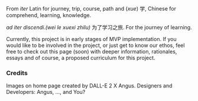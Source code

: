 From _iter_ Latin for journey, trip, course, path and (_xue_) 学, Chinese for comprehend, learning, knowledge.

_ad iter discendi.(wei le xuexi zhilu)_ 为了学习之旅.
For the journey of learning.

Currently, this project is in early stages of MVP implementation. If you would like to be involved in the project, or just get to know our ethos, feel free to check out this page (soon) with deeper information, rationales, essays and of course, a proposed curriculum for this project.

### Credits

Images on home page created by DALL-E 2 X Angus. Designers and Developers: Angus, ..., and You?
